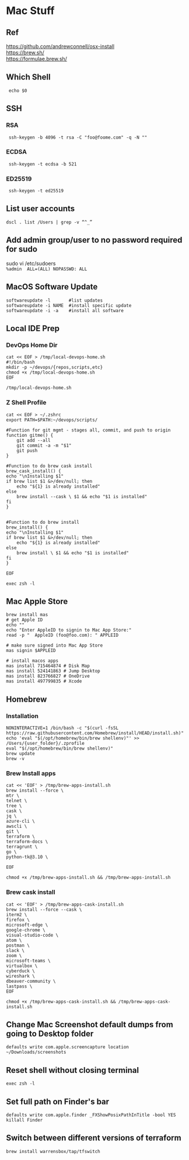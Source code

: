 # Mac Stuff

## Ref
https://github.com/andrewconnell/osx-install  
https://brew.sh/  
https://formulae.brew.sh/  

## Which Shell
     echo $0
     
## SSH
### RSA
     ssh-keygen -b 4096 -t rsa -C "foo@foome.com" -q -N ""
 
### ECDSA
     ssh-keygen -t ecdsa -b 521
### ED25519
     ssh-keygen -t ed25519
    
## List user accounts
    dscl . list /Users | grep -v “^_”

## Add admin group/user to no password required for sudo
sudo vi /etc/sudoers  
    `%admin  ALL=(ALL) NOPASSWD: ALL`
    
## MacOS Software Update
    softwareupdate -l       #list updates
    softwareupdate -i NAME  #install specific update
    softwareupdate -i -a    #install all software
    
## Local  IDE Prep
### DevOps Home Dir 
    cat << EOF > /tmp/local-devops-home.sh
    #!/bin/bash
    mkdir -p ~/devops/{repos,scripts,etc}
    chmod +x /tmp/local-devops-home.sh
    EOF
    
    /tmp/local-devops-home.sh
 
### Z Shell Profile
    cat << EOF > ~/.zshrc
    export PATH=$PATH:~/devops/scripts/
    
    #Function for git mgmt - stages all, commit, and push to origin
    function gitme() {
        git add --all
        git commit -a -m "$1"
        git push
    }
    
    #Function to do brew cask install
    brew_cask_install() {
    echo "\nInstalling $1"
    if brew list $1 &>/dev/null; then
        echo "${1} is already installed"
    else
        brew install --cask \ $1 && echo "$1 is installed"
    fi
    }

    
    #Function to do brew install
    brew_install() {
    echo "\nInstalling $1"
    if brew list $1 &>/dev/null; then
        echo "${1} is already installed"
    else
        brew install \ $1 && echo "$1 is installed"
    fi
    }
    
    EOF
    
    exec zsh -l
    
## Mac Apple Store
    brew install mas
    # get Apple ID
    echo ""
    echo "Enter AppleID to signin to Mac App Store:"
    read -p "  AppleID (foo@foo.com): " APPLEID

    # make sure signed into Mac App Store
    mas signin $APPLEID
    
    # install macos apps
    mas install 715464874 # Disk Map
    mas install 524141863 # Jump Desktop
    mas install 823766827 # OneDrive
    mas install 497799835 # Xcode
    
## Homebrew
### Installation
    NONINTERACTIVE=1 /bin/bash -c "$(curl -fsSL https://raw.githubusercontent.com/Homebrew/install/HEAD/install.sh)"
    echo 'eval "$(/opt/homebrew/bin/brew shellenv)"' >> /Users/{user_folder}/.zprofile
    eval "$(/opt/homebrew/bin/brew shellenv)"
    brew update
    brew -v

### Brew Install apps  
    cat << 'EOF' > /tmp/brew-apps-install.sh
    brew install --force \
    mtr \
    telnet \
    tree \
    cask \
    jq \
    azure-cli \
    awscli \
    git \
    terraform \
    terraform-docs \
    terragrunt \
    go \
    python-tk@3.10 \
    
    EOF
    
    chmod +x /tmp/brew-apps-install.sh && /tmp/brew-apps-install.sh

### Brew cask install
    cat << 'EOF' > /tmp/brew-apps-cask-install.sh
    brew install --force --cask \
    iterm2 \
    firefox \
    microsoft-edge \
    google-chrome \
    visual-studio-code \
    atom \
    postman \
    slack \
    zoom \
    microsoft-teams \
    virtualbox \
    cyberduck \
    wireshark \
    dbeaver-community \
    lastpass \
    EOF
    
    chmod +x /tmp/brew-apps-cask-install.sh && /tmp/brew-apps-cask-install.sh
    
    

## Change Mac Screenshot default dumps from going to Desktop folder

    defaults write com.apple.screencapture location ~/Downloads/screenshots

## Reset shell without closing terminal

    exec zsh -l

## Set full path on Finder's bar

    defaults write com.apple.finder _FXShowPosixPathInTitle -bool YES
    killall Finder
    

    

     

## Switch between different versions of terraform

    brew install warrensbox/tap/tfswitch

 
